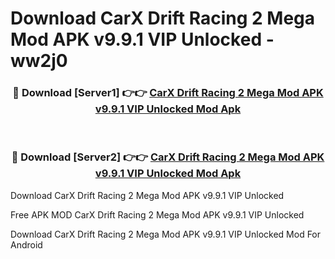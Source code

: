 # Download CarX Drift Racing 2 Mega Mod APK v9.9.1 VIP Unlocked - ww2j0



<div align="center">
<h3>🔴 Download [Server1] 👉👉 <a href="https://momento.my/?title=CarX_Drift_Racing_2_Mega_Mod_APK_v9.9.1_VIP_Unlocked">CarX Drift Racing 2 Mega Mod APK v9.9.1 VIP Unlocked Mod Apk</a></h3><br>

<h3>🔴 Download [Server2] 👉👉 <a href="https://momento.my/?title=CarX_Drift_Racing_2_Mega_Mod_APK_v9.9.1_VIP_Unlocked">CarX Drift Racing 2 Mega Mod APK v9.9.1 VIP Unlocked Mod Apk</a></h3>
</div>



Download CarX Drift Racing 2 Mega Mod APK v9.9.1 VIP Unlocked 

Free APK MOD CarX Drift Racing 2 Mega Mod APK v9.9.1 VIP Unlocked 

Download CarX Drift Racing 2 Mega Mod APK v9.9.1 VIP Unlocked Mod For Android
